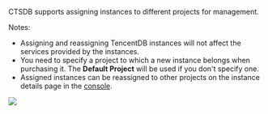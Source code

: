 
CTSDB supports assigning instances to different projects for management.

Notes:
- Assigning and reassigning TencentDB instances will not affect the services provided by the instances.
- You need to specify a project to which a new instance belongs when purchasing it. The **Default Project** will be used if you don't specify one.
- Assigned instances can be reassigned to other projects on the instance details page in the [console](https://console.cloud.tencent.com/ctsdb).

![](https://main.qcloudimg.com/raw/3b9a5985cbf5ed5a9f75d660cee593ab.png)
